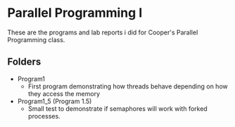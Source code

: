 # Parallel Programming I

These are the programs and lab reports i did for Cooper's Parallel Programming class.

## Folders

- Program1
  - First program demonstrating how threads behave depending on how they access the memory
- Program1_5 (Program 1.5)
  - Small test to demonstrate if semaphores will work with forked processes.

